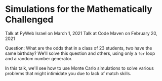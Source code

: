 # Simulations for the Mathematically Challenged

Talk at PyWeb Israel on March 1, 2021
Talk at Code Maven on February 20, 2021

Question: What are the odds that in a class of 23 students, two have the same birthday?
We'll solve this question and others, using only a `for` loop and a random number generator.

In this talk, we'll see how to use Monte Carlo simulations to solve various problems that might intimidate you due to lack of match skills.
